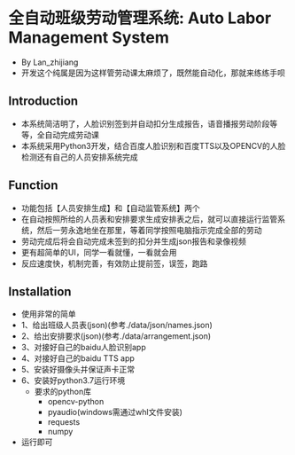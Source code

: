 # 全自动班级劳动管理系统: Auto Labor Management System
- By Lan_zhijiang
- 开发这个纯属是因为这样管劳动课太麻烦了，既然能自动化，那就来练练手呗

## Introduction
- 本系统简洁明了，人脸识别签到并自动扣分生成报告，语音播报劳动阶段等等，全自动完成劳动课
- 本系统采用Python3开发，结合百度人脸识别和百度TTS以及OPENCV的人脸检测还有自己的人员安排系统完成

## Function
- 功能包括【人员安排生成】和【自动监管系统】两个
- 在自动按照所给的人员表和安排要求生成安排表之后，就可以直接运行监管系统，然后一劳永逸地坐在那里，等着同学按照电脑指示完成全部的劳动
- 劳动完成后将会自动完成未签到的扣分并生成json报告和录像视频
- 更有超简单的UI，同学一看就懂，一看就会用
- 反应速度快，机制完善，有效防止提前签，误签，跑路

## Installation
- 使用非常的简单
- 1、给出班级人员表(json)(参考./data/json/names.json)
- 2、给出安排要求(json)(参考./data/arrangement.json)
- 3、对接好自己的baidu人脸识别app
- 4、对接好自己的baidu TTS app
- 5、安装好摄像头并保证声卡正常
- 6、安装好python3.7运行环境
  - 要求的python库
    - opencv-python
    - pyaudio(windows需通过whl文件安装)
    - requests
    - numpy
- 运行即可
